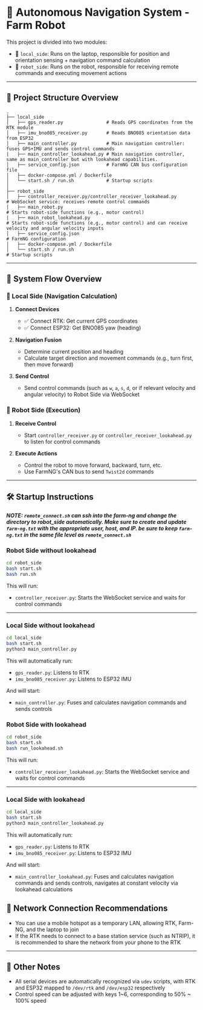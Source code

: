 # 🧭 Autonomous Navigation System - Farm Robot

This project is divided into two modules:

* 📍 `local_side`: Runs on the laptop, responsible for position and orientation sensing + navigation command calculation
* 🤖 `robot_side`: Runs on the robot, responsible for receiving remote commands and executing movement actions

---

## 🧩 Project Structure Overview

```
.
├── local_side
│   ├── gps_reader.py                # Reads GPS coordinates from the RTK module
│   ├── imu_bno085_receiver.py       # Reads BNO085 orientation data from ESP32
│   ├── main_controller.py           # Main navigation controller: fuses GPS+IMU and sends control commands
|   ├── main_controller_lookahead.py # Main navigation controller, same as main_controller but with lookahead capabilities.
│   ├── service_config.json          # FarmNG CAN bus configuration file
│   ├── docker-compose.yml / Dockerfile
│   └── start.sh / run.sh            # Startup scripts
│
├── robot_side
│   ├── controller_receiver.py/controller_receiver_lookahead.py       # WebSocket service: receives remote control commands
│   ├── main_robot.py                                                 # Starts robot-side functions (e.g., motor control)
|   ├── main_robot_lookahead.py                                       # Starts robot-side functions (e.g., motor control) and can receive velocity and angular velocity inputs
│   ├── service_config.json                                           # FarmNG configuration
│   ├── docker-compose.yml / Dockerfile
│   └── start.sh / run.sh                                             # Startup scripts

```

---

## 🚀 System Flow Overview

### 🧠 Local Side (Navigation Calculation)

1. **Connect Devices**

   * ✅ Connect RTK: Get current GPS coordinates
   * ✅ Connect ESP32: Get BNO085 yaw (heading)
2. **Navigation Fusion**

   * Determine current position and heading
   * Calculate target direction and movement commands (e.g., turn first, then move forward)
3. **Send Control**

   * Send control commands (such as `w`, `a`, `s`, `d`, or if relevant velocity and angular velocity) to Robot Side via WebSocket

### 🤖 Robot Side (Execution)

1. **Receive Control**

   * Start `controller_receiver.py` or `controller_receiver_lookahead.py` to listen for control commands
2. **Execute Actions**

   * Control the robot to move forward, backward, turn, etc.
   * Use FarmNG's CAN bus to send `Twist2d` commands

---

## 🛠️ Startup Instructions

##### NOTE: `remote_connect.sh` can ssh into the farm-ng and change the directory to robot_side automatically. Make sure to create and update `farm-ng.txt` with the appropriate user, host, and IP. be sure to keep `farm-ng.txt` in the same file level as `remote_connect.sh`

### Robot Side without lookahead

```bash
cd robot_side
bash start.sh
bash run.sh 
```

This will run:

* `controller_receiver.py`: Starts the WebSocket service and waits for control commands

---

### Local Side without lookahead

```bash
cd local_side
bash start.sh
python3 main_controller.py
```

This will automatically run:

* `gps_reader.py`: Listens to RTK
* `imu_bno085_receiver.py`: Listens to ESP32 IMU

And will start:
* `main_controller.py`: Fuses and calculates navigation commands and sends controls

### Robot Side with lookahead

```bash
cd robot_side
bash start.sh
bash run_lookahead.sh 
```

This will run:

* `controller_receiver_lookahead.py`: Starts the WebSocket service and waits for control commands

---

### Local Side with lookahead

```bash
cd local_side
bash start.sh
python3 main_controller_lookahead.py
```

This will automatically run:

* `gps_reader.py`: Listens to RTK
* `imu_bno085_receiver.py`: Listens to ESP32 IMU

And will start:
* `main_controller_lookahead.py`: Fuses and calculates navigation commands and sends controls, navigates at constant velocity via lookahead calculations



## 📡 Network Connection Recommendations

* You can use a mobile hotspot as a temporary LAN, allowing RTK, Farm-NG, and the laptop to join
* If the RTK needs to connect to a base station service (such as NTRIP), it is recommended to share the network from your phone to the RTK

---

## 📎 Other Notes

* All serial devices are automatically recognized via `udev` scripts, with RTK and ESP32 mapped to `/dev/rtk` and `/dev/esp32` respectively
* Control speed can be adjusted with keys 1~6, corresponding to 50% ~ 100% speed